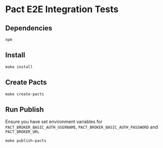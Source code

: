 # Pact E2E Integration Tests

## Dependencies

```
npm
```

## Install

```
make install
```

## Create Pacts

```
make create-pacts
```

## Run Publish

Ensure you have set environment variables for `PACT_BROKER_BASIC_AUTH_USERNAME`, `PACT_BROKER_BASIC_AUTH_PASSWORD` and `PACT_BROKER_URL`

```
make publish-pacts
```

